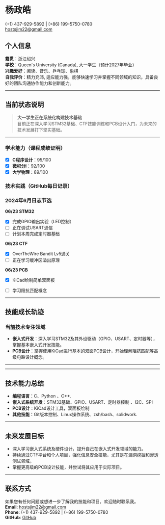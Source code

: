 

# 杨政皓  
 (+1) 437-929-5892 | (+86) 199-5750-0780  
 hostsjim22@gmail.com  
## 个人信息  
**籍贯**：浙江绍兴  
**学校**：Queen's University (Canada), 大一学生（预计2027年毕业）  
**兴趣爱好**：阅读、音乐、乒乓球、象棋  
**自我评价**：精力充沛, 适应能力强，能够快速学习并掌握不同领域的知识，具备良好的团队沟通协作能力和创新能力。


---

##  当前状态说明  
> **大一学生正在系统化构建技术基础**  
> 目前正在深入学习STM32基础、CTF技能训练和PCB设计入门，为未来的技术发展打下坚实基础。

---




### 学术能力（课程成绩证明）  
- [x] **C程序设计**：95/100
- [x] **微积分I**：92/100
- [x] **大学物理**：89/100

### 技术实践（GitHub每日记录）  


### 2024年6月日志节选

**06/23 STM32**

* [x] 完成GPIO输出实验（LED控制）
* [ ] 正在调试USART通信
* [ ] 计划本周完成定时器基础

**06/23 CTF**

* [x] OverTheWire Bandit Lv5通关
* [ ] 正在学习缓冲区溢出原理

**06/23 PCB**

* [x] KiCad绘制简单双面板
* [ ] 学习阻抗匹配概念



---

##  技能成长轨迹  

### 当前技术专注领域  
- **嵌入式开发**：深入学习STM32及其外设驱动（GPIO、USART、定时器等），掌握基本嵌入式开发技能。    
- **PCB设计**：掌握使用KiCad进行基本的双面PCB设计，开始理解阻抗匹配等高级电路设计概念。

---


---

##  技术能力总结  

- **编程语言**：C、Python 、C++.
- **嵌入式系统开发**：STM32基础、GPIO、USART、定时器控制 、I2C、SPI
- **PCB设计**：KiCad设计工具，双面板绘制    
- **其他技能**：Git版本控制、Linux操作系统、zsh/bash、solidwork.

---

##  未来发展目标  
- 深入学习嵌入式系统及硬件设计，提升自己在嵌入式开发领域的能力。  
- 持续通过CTF平台和个人项目，强化信息安全技能，尤其是在漏洞挖掘和渗透测试领域。  
- 掌握更高级的PCB设计技能，并尝试将其应用于实际项目。

---

##  联系方式  
如果您有任何问题或想进一步了解我的技能和项目，欢迎随时联系我。  
 **Email**: hostsjim22@gmail.com  
 **Phone**: (+1) 437-929-5892 | (+86) 199-5750-0780  
 **GitHub**: [GitHub](https://github.com/TT1nKer)
